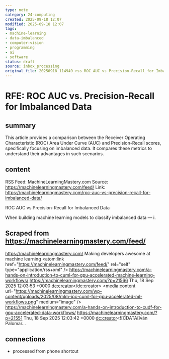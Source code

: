 ```yaml
---
type: note
category: 24-computing
created: 2025-09-18 12:07
modified: 2025-09-18 12:07
tags:
- machine-learning
- data-imbalanced
- computer-vision
- programming
- ai
- software
status: draft
source: inbox_processing
original_file: 20250918_114949_rss_ROC_AUC_vs_Precision-Recall_for_Imbalanced_Data.txt
---
```



# RFE: ROC AUC vs. Precision-Recall for Imbalanced Data

## summary
This article provides a comparison between the Receiver Operating Characteristic (ROC) Area Under Curve (AUC) and Precision-Recall scores, specifically focusing on imbalanced data. It compares these metrics to understand their advantages in such scenarios.

## content
RSS Feed: MachineLearningMastery.com
Source: https://machinelearningmastery.com/feed/
Link: https://machinelearningmastery.com/roc-auc-vs-precision-recall-for-imbalanced-data/

ROC AUC vs Precision-Recall for Imbalanced Data

When building machine learning models to classify imbalanced data &mdash; i.

## Scraped from https://machinelearningmastery.com/feed/
<?xml version="1.0" encoding="UTF-8"?>
<rss version="2.0" 
    xmlns:atom="http://www.w3.org/2005/Atom" 
    xmlns:media="http://search.yahoo.com/mrss/"
    xmlns:dc="http://purl.org/dc/elements/1.1/">
    <channel>
        <title>MachineLearningMastery.com</title>
        <link>https://machinelearningmastery.com/</link>
        <description>Making developers awesome at machine learning</description>
        <atom:link href="https://machinelearningmastery.com/feed/" rel="self" type="application/rss+xml" />
            	<item>
                	<title>A Hands-On Introduction to cuML for GPU-Accelerated Machine Learning Workflows</title>
               		<description><![CDATA[This article offers a hands-on Python introduction to <a href="https://docs.]]></description>
                	<link>https://machinelearningmastery.com/a-hands-on-introduction-to-cuml-for-gpu-accelerated-machine-learning-workflows/</link>
                	<guid isPermaLink="false">https://machinelearningmastery.com/?p=21566</guid>
                	<pubDate>Thu, 18 Sep 2025 12:03:53 +0000</pubDate>
                	<dc:creator><![CDATA[Iván Palomares Carrascosa]]></dc:creator>
                	<media:content url="https://machinelearningmastery.com/wp-content/uploads/2025/08/mlm-ipc-cuml-for-gpu-accelerated-ml-workflows.png" medium="image" />
		</item>
            	<item>
                	<title>A Hands-On Introduction to cuDF for GPU-Accelerated Data Workflows</title>
               		<description><![CDATA[This article introduces, through a hands-on Python example, cuDF : one of the latest Python libraries designed by <a href="https://rapids.]]></description>
                	<link>https://machinelearningmastery.com/a-hands-on-introduction-to-cudf-for-gpu-accelerated-data-workflows/</link>
                	<guid isPermaLink="false">https://machinelearningmastery.com/?p=21551</guid>
                	<pubDate>Thu, 18 Sep 2025 12:03:42 +0000</pubDate>
                	<dc:creator><![CDATA[Iván Palomar...


## connections
- processed from phone shortcut
